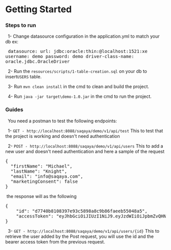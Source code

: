 # Getting Started

### Steps to run
&nbsp;&nbsp;1- Change datasource configuration in the application.yml to match your db
 ex:
    <pre>
      datasource:
        url: jdbc:oracle:thin:@localhost:1521:xe
        username: demo
        password: demo
        driver-class-name: oracle.jdbc.OracleDriver
    </pre>

&nbsp;&nbsp;2- Run the `resources/scripts/1-table-creation.sql` on your db to insert`USERS` table.

&nbsp;&nbsp;3- Run `mvn clean install` in the cmd to clean and build the project.

&nbsp;&nbsp;4- Run `java -jar target\demo-1.0.jar` in the cmd to run the project.

### Guides

&nbsp;&nbsp;You need a postman to test the following endpoints:

&nbsp;&nbsp;1- `GET - http://localhost:8088/saqaya/demo/v1/api/test` This to test that the project is working and doesn't need authentication

&nbsp;&nbsp;2- `POST - http://localhost:8088/saqaya/demo/v1/api/users` This to add a new user and doesn't need authentication and here a sample of the request
<pre>
{
  "firstName": "Michael",
  "lastName": "Knight",
  "email": "info@saqaya.com",
  "marketingConsent": false
}
</pre>

&nbsp;the response will as the following
<pre>
{
    "id": "d7740b8108397e93c5898a8c9b86faeeb55048a5",
    "accessToken": "eyJhbGciOiJIUzI1NiJ9.eyJzdWIiOiJpbmZvQHNhcWF5YS5jb20iLCJyb2xlcyI6W10sImlhdCI6MTY3ODc3MjY5NSwiZXhwIjoxNjc4Nzc2Mjk1fQ.cS2vdzBxoBoxRvrKuI_EyYHkLVNXbBxHsEqAx8mvCS8"
}
</pre>

&nbsp;&nbsp;3- `GET - http://localhost:8088/saqaya/demo/v1/api/users/{id}` This to retrieve the user added by the Post request, 
you will use the id and the bearer access token from the previous request.


